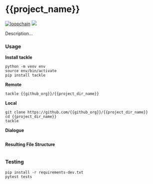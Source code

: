 # {{project_name}}

[![loopchain](https://img.shields.io/badge/ICON-API-blue?logoColor=white&logo=icon&labelColor=31B8BB)](https://shields.io) 
![](https://github.com/{{github_org}}/{{project_dir_name}}/workflows/push-main/badge.svg?branch=main) 

Description... 

### Usage 

**Install tackle**
```shell
python -m venv env 
source env/bin/activate
pip install tackle 
```

**Remote**
```shell
tackle {{github_org}}/{{project_dir_name}}
```

**Local**
```shell
git clone https://github.com/{{github_org}}/{{project_dir_name}}
cd {{project_dir_name}}
tackle 
```

**Dialogue**

```text
```

**Resulting File Structure**

```text
```

### Testing

```shell
pip install -r requirements-dev.txt
pytest tests
```
